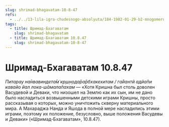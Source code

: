 ```yaml
---
slug: shrimad-bhagavatam-10-8-47
refs:
  - ../../13-lila-igra-chudesnogo-absolyuta/184-1982-01-29-b2-mnogomernost-uchastnikov-krishna-lily.md
tags:
  - title: Шримад-Бхагаватам
    slug: shrimad-bhagavatam
  - title: Шримад-Бхагаватам 10.8.47
    slug: shrimad-bhagavatam-10-8-47
---
```


# Шримад-Бхагаватам 10.8.47

*Питарау на̄нвавиндета̄м̇ кр̣ш̣н̣ода̄ра̄рбхакехитам / га̄йантй адйа̄пи кавайо йал лока-ш̄амала̄пахам* — «Хотя Кришна был столь доволен Васудевой и Деваки, что низошел на Землю как их сын, им не дано было насладиться возвышенными детскими играми Кришны, просто рассказывая о которых, можно уничтожить скверну материального мира. А Махараджа Нанда и Яшода в полной мере насладились этими играми, поэтому их положение, безусловно, выше положения Васудевы и Деваки» («Шримад-Бхагаватам», 10.8.47).
